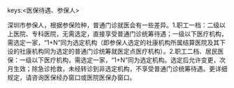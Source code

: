 keys:<医保待遇、参保人>

深圳市参保人，根据参保险种，普通门诊就医会有一些差异。1.职工一档：二级以上医院、专科医院，无需选定，直接享受普通门诊统筹待遇；一级以下医疗机构，需选定一家，“1+N”同为选定机构（即参保人选定的社康机构所属结算医院及其下设的社康机构同为选定的普通门诊统筹就医定点医疗机构）。2.职工二档、居民医保：一级以下医疗机构，需选定一家，“1+N”同为选定机构。选定后允许变更，次月生效；除急诊抢救，未经转诊到非选定机构，不享受普通门诊统筹待遇。更详细规定，请咨询医保经办窗口或医院医保办窗口。